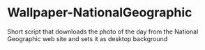 Wallpaper-NationalGeographic
============================

Short script that downloads the photo of the day from the National Geographic web site and sets it as desktop background
